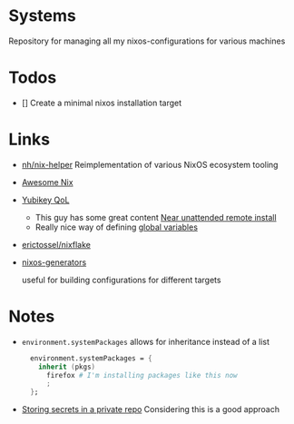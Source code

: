 # Systems

Repository for managing all my nixos-configurations for various machines

# Todos

- \[\] Create a minimal nixos installation target

# Links

- [nh/nix-helper](https://github.com/viperML/nh)
  Reimplementation of various NixOS ecosystem tooling

- [Awesome Nix](https://nix-community.github.io/awesome-nix/)

- [Yubikey QoL](https://www.youtube.com/watch?v=3CeXbONjIgE)

  - This guy has some great content [Near unattended remote install](https://unmovedcentre.com/posts/remote-install-nixos-config/)
  - Really nice way of defining [global variables](https://unmovedcentre.com/posts/remote-install-nixos-config/#configvars)

- [erictossel/nixflake](https://github.com/erictossell/nixflakes)

- [nixos-generators](https://github.com/nix-community/nixos-generators)

  useful for building configurations for different targets

# Notes

- `environment.systemPackages` allows for inheritance instead of a list

  ```nix
    environment.systemPackages = {
      inherit (pkgs)
        firefox # I'm installing packages like this now
        ;
    };
  ```

- [Storing secrets in a private repo](https://www.youtube.com/watch?v=HnmpYp1_aKo)
  Considering this is a good approach
